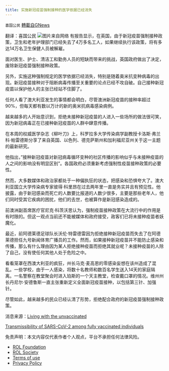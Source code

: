 ```yaml
---
title: 实施新冠疫苗强制接种的医学依据已经消失
---
```

`喜国公民` [轉載自GNews](https://gnews.org/zh-hans/1964157/)

翻译：喜国公民
![](https://assets.gnews.org/wp-content/uploads/2022/02/1-50.png)图片来自网络
有报告显示，在英国，由于新冠疫苗强制接种政策，卫生和老年护理部门已经失去了4万多名工人，如果继续执行该政策，将有多达14万名卫生保健人员被解雇。

面对医生、护士、清洁工和勤务人员的短缺而带来的挑战，英国政府做出了决定，废除新冠疫苗强制接种政策。

另外，实施这种强制规定的医学依据已经消失，特别是随着奥米抗变种病毒的出现。新冠疫苗接种对于阻断病毒传播至关重要的论点已经不攻自破。自己接种新冠疫苗以保护他人的主张已经站不住脚了。

任何人看了澳大利亚发生的事情都会明白，尽管澳洲新冠疫苗的接种率超过90%，但每天都有数以万计的新的奥米抗病毒感染病例。

越来越多的人开始意识到，拒绝未接种新冠疫苗的人进入一些场所的做法很可笑，因为新冠病毒正在已接种新冠疫苗的人群中肆意传播。

在本周的权威医学杂志《柳叶刀》上，科罗拉多大学传染病学副教授卡洛斯·弗兰科·帕雷德斯分享了来自英国、以色列、德克萨斯州和加利福尼亚州关于这一主题的最新研究。

他指出，”接种新冠疫苗对新冠病毒循环变种的社区传播的影响似乎与未接种疫苗的人之间的影响没有明显区别”。各国政府必须重新考虑强制性疫苗接种政策的必要性。

然而，大多数媒体和政治家都处于一种偏执狂的状态，把感染和恐惧夸大了。澳大利亚国立大学传染病专家彼得·科里昂在过去两年里一直是务实并且有预见性。他披露，由于新冠感染而死亡的人数要比报道的人数少很多，主要是那些老年人，他们同时受其它疾病的困扰，他们的去世，也被算作是新冠感染造成的。

前澳洲副首席医疗官尼克·科茨沃思认为，强制疫苗接种政策在大流行中的作用是有时限的。但这一观点当前还不能被媒体和政府接受，政客们已将未接种疫苗者妖魔化。

最近，前阿德莱德足球队长沃伦·特雷德雷因为拒绝接种新冠疫苗而失去了在阿德莱德担任九号新闻体育广播员的工作。然而，如果接种新冠疫苗并不能防止感染和传播，那么有什么理由因为某人拒绝接种疫苗而拒绝其就业呢？未接种疫苗的人除了自己，没有使任何其他人处于危险之中。

看看笼罩在西澳大利亚的疯狂，州长马克·麦高恩的零感染妄想在该州造成了混乱。一些学校，由于一人感染，将数十名教师和数百名学生送入14天的家庭隔离。一名警察在教堂聚会时进入珀斯的一个天主教堂，检查戴口罩的情况。维州州长丹尼尔·安德鲁斯一直主张重新定义全面新冠疫苗接种，以包括第三针、加强针。

尽管如此，越来越多的民众已经认清了形势，拒绝配合政府的新冠疫苗强制接种政策。

消息来源：[Living with the unvaccinated](https://www.theaustralian.com.au/nation/politics/living-with-the-unvaccinated/news-story/ccc223ca7b81750b097bcd6b7b97c24d?type=curated&amp;position=1&amp;overallPos=1&amp;utm_source=TheAustralian&amp;utm_medium=email&amp;utm_campaign=editorial&amp;utm_content=TATheWeekendAusSat&amp;utm_source=TheAustralian&amp;utm_medium=email&amp;utm_campaign=editorial&amp;utm_content=TATheWeekendAusSat)

[Transmissibility of SARS-CoV-2 among fully vaccinated individuals](https://www.thelancet.com/journals/laninf/article/PIIS1473-3099%2821%2900768-4/fulltext)

 

免责声明：本文内容仅代表作者个人观点，平台不承担任何法律风险。

- [ROL Foundation](https://rolfoundation.org/)
- [ROL Society](https://rolsociety.org/)
- [Terms of use](https://gnews.org/terms-of-use-3/)
- [Privacy Policy](https://gnews.org/privacy-policy/)
